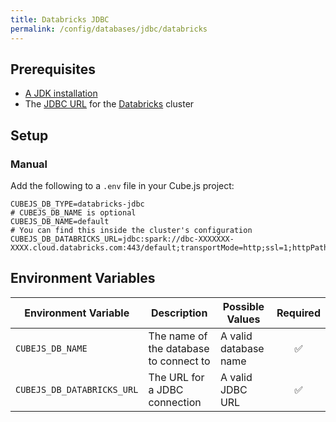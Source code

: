 ```yaml
---
title: Databricks JDBC
permalink: /config/databases/jdbc/databricks
---
```


## Prerequisites

- [A JDK installation][gh-cubejs-jdbc-install]
- The [JDBC URL][databricks-docs-jdbc-url] for the [Databricks][databricks]
  cluster

## Setup

### Manual

Add the following to a `.env` file in your Cube.js project:

```dotenv
CUBEJS_DB_TYPE=databricks-jdbc
# CUBEJS_DB_NAME is optional
CUBEJS_DB_NAME=default
# You can find this inside the cluster's configuration
CUBEJS_DB_DATABRICKS_URL=jdbc:spark://dbc-XXXXXXX-XXXX.cloud.databricks.com:443/default;transportMode=http;ssl=1;httpPath=sql/protocolv1/o/XXXXX/XXXXX;AuthMech=3;UID=token;PWD=XXXXX
```

## Environment Variables

| Environment Variable       | Description                            | Possible Values       | Required |
| -------------------------- | -------------------------------------- | --------------------- | :------: |
| `CUBEJS_DB_NAME`           | The name of the database to connect to | A valid database name |    ✅    |
| `CUBEJS_DB_DATABRICKS_URL` | The URL for a JDBC connection          | A valid JDBC URL      |    ✅    |

[databricks]: https://databricks.com/
[databricks-docs-jdbc-url]:
  https://docs.databricks.com/integrations/bi/jdbc-odbc-bi.html#get-server-hostname-port-http-path-and-jdbc-url
[gh-cubejs-jdbc-install]:
  https://github.com/cube-js/cube.js/blob/master/packages/cubejs-jdbc-driver/README.md#java-installation
